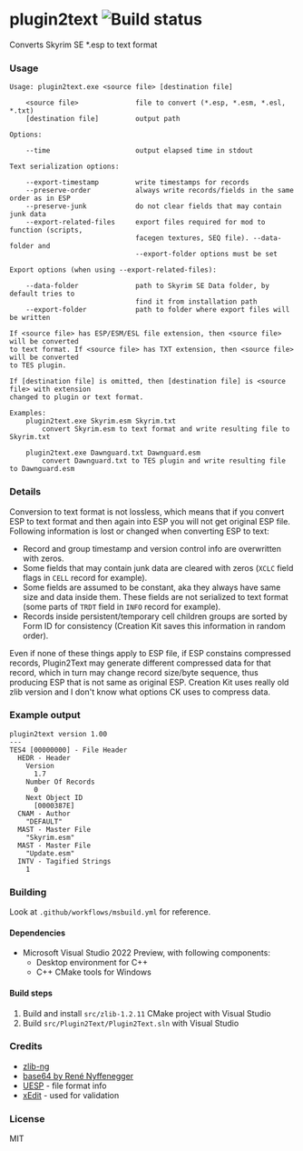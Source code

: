 # plugin2text ![Build status](https://github.com/miere43/plugin2text/actions/workflows/msbuild.yml/badge.svg)
Converts Skyrim SE *.esp to text format 

### Usage
```
Usage: plugin2text.exe <source file> [destination file]

    <source file>              file to convert (*.esp, *.esm, *.esl, *.txt)
    [destination file]         output path

Options:

    --time                     output elapsed time in stdout

Text serialization options:

    --export-timestamp         write timestamps for records
    --preserve-order           always write records/fields in the same order as in ESP
    --preserve-junk            do not clear fields that may contain junk data
    --export-related-files     export files required for mod to function (scripts,
                               facegen textures, SEQ file). --data-folder and
                               --export-folder options must be set

Export options (when using --export-related-files):

    --data-folder              path to Skyrim SE Data folder, by default tries to
                               find it from installation path
    --export-folder            path to folder where export files will be written

If <source file> has ESP/ESM/ESL file extension, then <source file> will be converted
to text format. If <source file> has TXT extension, then <source file> will be converted
to TES plugin.

If [destination file] is omitted, then [destination file] is <source file> with extension
changed to plugin or text format.

Examples:
    plugin2text.exe Skyrim.esm Skyrim.txt
        convert Skyrim.esm to text format and write resulting file to Skyrim.txt

    plugin2text.exe Dawnguard.txt Dawnguard.esm
        convert Dawnguard.txt to TES plugin and write resulting file to Dawnguard.esm
```

### Details
Conversion to text format is not lossless, which means that if you convert ESP to text format and then again into ESP you will not get original ESP file.
Following information is lost or changed when converting ESP to text:

* Record and group timestamp and version control info are overwritten with zeros.
* Some fields that may contain junk data are cleared with zeros (`XCLC` field flags in `CELL` record for example).
* Some fields are assumed to be constant, aka they always have same size and data inside them. These fields are not serialized to text format (some parts of `TRDT` field in `INFO` record for example).
* Records inside persistent/temporary cell children groups are sorted by Form ID for consistency (Creation Kit saves this information in random order).

Even if none of these things apply to ESP file, if ESP constains compressed records, Plugin2Text may generate different compressed data for that record, 
which in turn may change record size/byte sequence, thus producing ESP that is not same as original ESP. Creation Kit uses really old zlib version and
I don't know what options CK uses to compress data.

### Example output
```
plugin2text version 1.00
---
TES4 [00000000] - File Header
  HEDR - Header
    Version
      1.7
    Number Of Records
      0
    Next Object ID
      [0000387E]
  CNAM - Author
    "DEFAULT"
  MAST - Master File
    "Skyrim.esm"
  MAST - Master File
    "Update.esm"
  INTV - Tagified Strings
    1
```

### Building
Look at `.github/workflows/msbuild.yml` for reference.

#### Dependencies
* Microsoft Visual Studio 2022 Preview, with following components:
    * Desktop environment for C++
    * C++ CMake tools for Windows

#### Build steps
1. Build and install `src/zlib-1.2.11` CMake project with Visual Studio
2. Build `src/Plugin2Text/Plugin2Text.sln` with Visual Studio

### Credits
* [zlib-ng](https://github.com/zlib-ng/zlib-ng) 
* [base64 by René Nyffenegger](https://renenyffenegger.ch/notes/development/Base64/Encoding-and-decoding-base-64-with-cpp)
* [UESP](https://en.uesp.net/wiki/Skyrim_Mod:File_Formats) - file format info
* [xEdit](https://github.com/TES5Edit/TES5Edit) - used for validation

### License
MIT